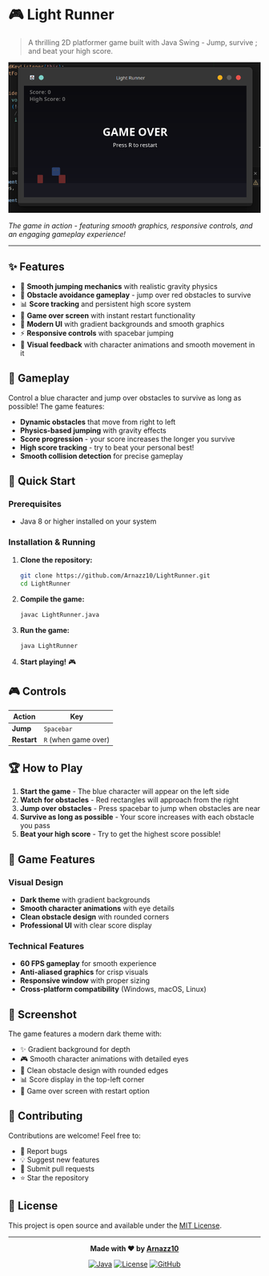 # 🎮 Light Runner

> A thrilling 2D platformer game built with Java Swing - Jump, survive ; and beat your high score.

<p align="center">
<img src="lightrunner-screenshot.png" alt="Light Runner Game Screenshot">
</p>

*The game in action - featuring smooth graphics, responsive controls, and an engaging gameplay experience!*

---

## ✨ Features

- 🚀 **Smooth jumping mechanics** with realistic gravity physics
- 🎯 **Obstacle avoidance gameplay** - jump over red obstacles to survive
- 📊 **Score tracking** and persistent high score system
- 🔄 **Game over screen** with instant restart functionality
- 🎨 **Modern UI** with gradient backgrounds and smooth graphics
- ⚡ **Responsive controls** with spacebar jumping
- 🎵 **Visual feedback** with character animations and smooth movement in it

## 🎯 Gameplay

Control a blue character and jump over obstacles to survive as long as possible! The game features:

- **Dynamic obstacles** that move from right to left
- **Physics-based jumping** with gravity effects
- **Score progression** - your score increases the longer you survive
- **High score tracking** - try to beat your personal best!
- **Smooth collision detection** for precise gameplay

## 🚀 Quick Start

### Prerequisites
- Java 8 or higher installed on your system

### Installation & Running

1. **Clone the repository:**
   ```bash
   git clone https://github.com/Arnazz10/LightRunner.git
   cd LightRunner
   ```

2. **Compile the game:**
   ```bash
   javac LightRunner.java
   ```

3. **Run the game:**
   ```bash
   java LightRunner
   ```

4. **Start playing!** 🎮

## 🎮 Controls

| Action | Key |
|--------|-----|
| **Jump** | `Spacebar` |
| **Restart** | `R` (when game over) |

## 🏆 How to Play

1. **Start the game** - The blue character will appear on the left side
2. **Watch for obstacles** - Red rectangles will approach from the right
3. **Jump over obstacles** - Press spacebar to jump when obstacles are near
4. **Survive as long as possible** - Your score increases with each obstacle you pass
5. **Beat your high score** - Try to get the highest score possible!

## 🎨 Game Features

### Visual Design
- **Dark theme** with gradient backgrounds
- **Smooth character animations** with eye details
- **Clean obstacle design** with rounded corners
- **Professional UI** with clear score display

### Technical Features
- **60 FPS gameplay** for smooth experience
- **Anti-aliased graphics** for crisp visuals
- **Responsive window** with proper sizing
- **Cross-platform compatibility** (Windows, macOS, Linux)

## 📸 Screenshot

The game features a modern dark theme with:
- ✨ Gradient background for depth
- 🎮 Smooth character animations with detailed eyes
- 🔴 Clean obstacle design with rounded edges
- 📊 Score display in the top-left corner
- 🎯 Game over screen with restart option

## 🤝 Contributing

Contributions are welcome! Feel free to:
- 🐛 Report bugs
- 💡 Suggest new features
- 🔧 Submit pull requests
- ⭐ Star the repository

## 📄 License

This project is open source and available under the [MIT License](LICENSE).

---

<div align="center">

**Made with ❤️ by [Arnazz10](https://github.com/Arnazz10)**

[![Java](https://img.shields.io/badge/Java-8+-orange.svg)](https://www.oracle.com/java/)
[![License](https://img.shields.io/badge/License-MIT-green.svg)](LICENSE)
[![GitHub](https://img.shields.io/badge/GitHub-LightRunner-blue.svg)](https://github.com/Arnazz10/LightRunner)

</div>
